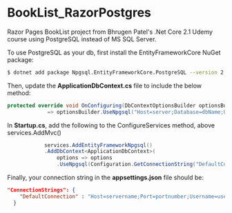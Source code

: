 # BookList_RazorPostgres
Razor Pages BookList project from Bhrugen Patel's .Net Core 2.1 Udemy course using PostgreSQL instead of MS SQL Server.

To use PostgreSQL as your db, first install the EntityFrameworkCore NuGet package:

```bash
$ dotnet add package Npgsql.EntityFrameworkCore.PostgreSQL --version 2.1.0
```

Then, update the **ApplicationDbContext.cs** file to include the below method:

```C#
protected override void OnConfiguring(DbContextOptionsBuilder optionsBuilder)
             => optionsBuilder.UseNpgsql("Host=server;Database=dbName;Username=username;Password=password");
```

In **Startup.cs**, add the following to the ConfigureServices method, above services.AddMvc()

```C#
            services.AddEntityFrameworkNpgsql()
            .AddDbContext<ApplicationDbContext>(
                options => options
                .UseNpgsql(Configuration.GetConnectionString("DefaultConnection")));
```

Finally, your connection string in the **appsettings.json** file should be:

```JSON
"ConnectionStrings": {
    "DefaultConnection" : "Host=servername;Port=portnumber;Username=username;Password=password;Database=DBname;"
  }
```
